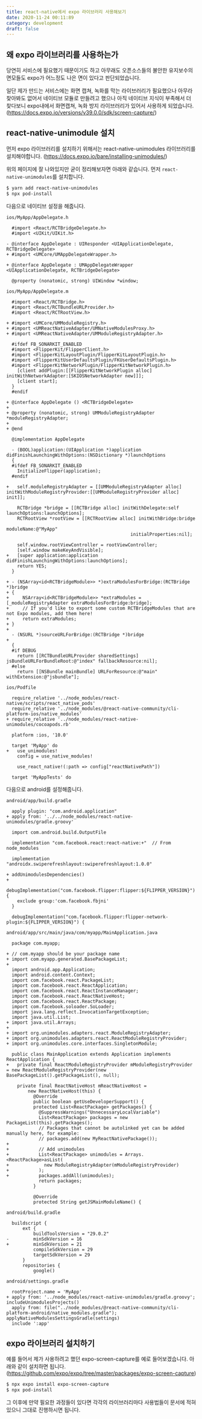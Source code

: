 ```yaml
---
title: react-native에서 expo 라이브러리 사용해보기
date: 2020-11-24 00:11:89
category: development
draft: false
---
```


## 왜 expo 라이브러리를 사용하는가

당연히 서비스에 필요했기 때문이기도 하고
아무래도 오픈소스들의 불안한 유지보수의 면모들도 expo가 어느정도 나은 면이 있다고 판단되었습니다.

일단 제가 만드는 서비스에는 화면 캡쳐, 녹화를 막는 라이브러리가 필요했으나 아무라 찾아봐도 없어서 네이티브 모듈로 만들려고 했으나
아직 네이티브 지식이 부족해서 더 찾다보니 expo내에서 화면캡쳐, 녹화 방지 라이브러리가 있어서 사용하게 되었습니다.
(https://docs.expo.io/versions/v39.0.0/sdk/screen-capture/)

## react-native-unimodule 설치

먼저 expo 라이브러리를 설치하기 위해서는 react-native-unimodules 라이브러리를 설치해야합니다.
(https://docs.expo.io/bare/installing-unimodules/)

위의 페이지에 잘 나와있지만 굳이 정리해보자면 아래와 같습니다.
먼저 `react-native-unimodules`를 설치합니다.

```bash
$ yarn add react-native-unimodules
$ npx pod-install
```

다음으로 네이티브 설정을 해줍니다.

`ios/MyApp/AppDelegate.h`

```diff-objectivec
  #import <React/RCTBridgeDelegate.h>
  #import <UIKit/UIKit.h>

- @interface AppDelegate : UIResponder <UIApplicationDelegate, RCTBridgeDelegate>
+ #import <UMCore/UMAppDelegateWrapper.h>

+ @interface AppDelegate : UMAppDelegateWrapper <UIApplicationDelegate, RCTBridgeDelegate>

  @property (nonatomic, strong) UIWindow *window;
```

`ios/MyApp/AppDelegate.m`

```diff-objectivec
  #import <React/RCTBridge.h>
  #import <React/RCTBundleURLProvider.h>
  #import <React/RCTRootView.h>

+ #import <UMCore/UMModuleRegistry.h>
+ #import <UMReactNativeAdapter/UMNativeModulesProxy.h>
+ #import <UMReactNativeAdapter/UMModuleRegistryAdapter.h>

  #ifdef FB_SONARKIT_ENABLED
  #import <FlipperKit/FlipperClient.h>
  #import <FlipperKitLayoutPlugin/FlipperKitLayoutPlugin.h>
  #import <FlipperKitUserDefaultsPlugin/FKUserDefaultsPlugin.h>
  #import <FlipperKitNetworkPlugin/FlipperKitNetworkPlugin.h>
    [client addPlugin:[[FlipperKitNetworkPlugin alloc] initWithNetworkAdapter:[SKIOSNetworkAdapter new]]];
    [client start];
  }
  #endif

+ @interface AppDelegate () <RCTBridgeDelegate>
+
+ @property (nonatomic, strong) UMModuleRegistryAdapter *moduleRegistryAdapter;
+
+ @end

  @implementation AppDelegate

  - (BOOL)application:(UIApplication *)application didFinishLaunchingWithOptions:(NSDictionary *)launchOptions
  {
  #ifdef FB_SONARKIT_ENABLED
    InitializeFlipper(application);
  #endif

+   self.moduleRegistryAdapter = [[UMModuleRegistryAdapter alloc] initWithModuleRegistryProvider:[[UMModuleRegistryProvider alloc] init]];

    RCTBridge *bridge = [[RCTBridge alloc] initWithDelegate:self launchOptions:launchOptions];
    RCTRootView *rootView = [[RCTRootView alloc] initWithBridge:bridge
                                                    moduleName:@"MyApp"
                                              initialProperties:nil];

    self.window.rootViewController = rootViewController;
    [self.window makeKeyAndVisible];
+   [super application:application didFinishLaunchingWithOptions:launchOptions];
    return YES;
  }

+ - (NSArray<id<RCTBridgeModule>> *)extraModulesForBridge:(RCTBridge *)bridge
+ {
+     NSArray<id<RCTBridgeModule>> *extraModules = [_moduleRegistryAdapter extraModulesForBridge:bridge];
+     // If you'd like to export some custom RCTBridgeModules that are not Expo modules, add them here!
+     return extraModules;
+ }
+
  - (NSURL *)sourceURLForBridge:(RCTBridge *)bridge
+
  {
  #if DEBUG
    return [[RCTBundleURLProvider sharedSettings] jsBundleURLForBundleRoot:@"index" fallbackResource:nil];
  #else
    return [[NSBundle mainBundle] URLForResource:@"main" withExtension:@"jsbundle"];
```

`ios/Podfile`

```diff-ruby
  require_relative '../node_modules/react-native/scripts/react_native_pods'
  require_relative '../node_modules/@react-native-community/cli-platform-ios/native_modules'
+ require_relative '../node_modules/react-native-unimodules/cocoapods.rb'

  platform :ios, '10.0'

  target 'MyApp' do
+   use_unimodules!
    config = use_native_modules!

    use_react_native!(:path => config["reactNativePath"])

  target 'MyAppTests' do
```

다음으로 android를 설정해줍니다.

`android/app/build.gradle`

```diff-groovy
  apply plugin: "com.android.application"
+ apply from: '../../node_modules/react-native-unimodules/gradle.groovy'

  import com.android.build.OutputFile

  implementation "com.facebook.react:react-native:+"  // From node_modules

  implementation "androidx.swiperefreshlayout:swiperefreshlayout:1.0.0"

+ addUnimodulesDependencies()
+
  debugImplementation("com.facebook.flipper:flipper:${FLIPPER_VERSION}") {
    exclude group:'com.facebook.fbjni'
  }

  debugImplementation("com.facebook.flipper:flipper-network-plugin:${FLIPPER_VERSION}") {
```

`android/app/src/main/java/com/myapp/MainApplication.java`

```diff-java
  package com.myapp;

+ // com.myapp should be your package name
+ import com.myapp.generated.BasePackageList;
+
  import android.app.Application;
  import android.content.Context;
  import com.facebook.react.PackageList;
  import com.facebook.react.ReactApplication;
  import com.facebook.react.ReactInstanceManager;
  import com.facebook.react.ReactNativeHost;
  import com.facebook.react.ReactPackage;
  import com.facebook.soloader.SoLoader;
  import java.lang.reflect.InvocationTargetException;
  import java.util.List;
+ import java.util.Arrays;
+
+ import org.unimodules.adapters.react.ModuleRegistryAdapter;
+ import org.unimodules.adapters.react.ReactModuleRegistryProvider;
+ import org.unimodules.core.interfaces.SingletonModule;

  public class MainApplication extends Application implements ReactApplication {
+   private final ReactModuleRegistryProvider mModuleRegistryProvider = new ReactModuleRegistryProvider(new BasePackageList().getPackageList(), null);

    private final ReactNativeHost mReactNativeHost =
        new ReactNativeHost(this) {
          @Override
          public boolean getUseDeveloperSupport() {
          protected List<ReactPackage> getPackages() {
            @SuppressWarnings("UnnecessaryLocalVariable")
            List<ReactPackage> packages = new PackageList(this).getPackages();
            // Packages that cannot be autolinked yet can be added manually here, for example:
            // packages.add(new MyReactNativePackage());
+
+           // Add unimodules
+           List<ReactPackage> unimodules = Arrays.<ReactPackage>asList(
+             new ModuleRegistryAdapter(mModuleRegistryProvider)
+           );
+           packages.addAll(unimodules);
            return packages;
          }

          @Override
          protected String getJSMainModuleName() {
```

`android/build.gradle`

```diff-groovy
  buildscript {
      ext {
          buildToolsVersion = "29.0.2"
-         minSdkVersion = 16
+         minSdkVersion = 21
          compileSdkVersion = 29
          targetSdkVersion = 29
      }
      repositories {
          google()
```

`android/settings.gradle`

```diff-groovy
  rootProject.name = 'MyApp'
+ apply from: '../node_modules/react-native-unimodules/gradle.groovy'; includeUnimodulesProjects()
  apply from: file("../node_modules/@react-native-community/cli-platform-android/native_modules.gradle"); applyNativeModulesSettingsGradle(settings)
  include ':app'
```

## expo 라이브러리 설치하기

예를 들어서 제가 사용하려고 했던 expo-screen-capture를 예로 들어보겠습니다.
아래와 같이 설치하면 됩니다.
(https://github.com/expo/expo/tree/master/packages/expo-screen-capture)

```bash
$ npx expo install expo-screen-capture
$ npx pod-install
```

그 이후에 만약 필요한 과정들이 있다면 각각의 라이브러리마다 사용법들이 문서에 적혀있으니 그대로 진행하시면 됩니다.
